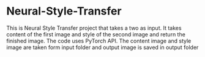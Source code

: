 # Neural-Style-Transfer
This is Neural Style Transfer project that takes a two as input. It takes content of the first image and style of the second image and return the finished image. The code uses PyTorch API. The content image and style image are taken form input folder and output image is saved in output folder

